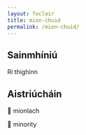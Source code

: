 ```yaml
---
layout: focloir
title: mion-chuid
permalink: /mion-chuid/
---
```


## Sainmhíniú

Ri thighinn

## Aistriúcháin

&#x1f3f4;&#xe0067;&#xe0062;&#xe0073;&#xe0063;&#xe0074;&#xe007f; mionlach

&#x1f3f4;&#xe0067;&#xe0062;&#xe0065;&#xe006e;&#xe0067;&#xe007f; minority